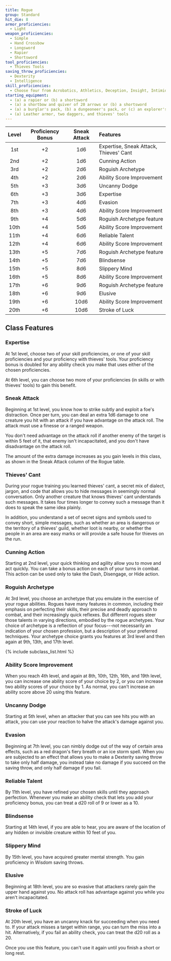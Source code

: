 ```yaml
---
title: Rogue
group: Standard
hit_die: 8
armor_proficiencies:
  - Light
weapon_proficiencies:
  - Simple
  - Hand Crossbow
  - Longsword
  - Rapier
  - Shortsword
tool_proficiencies:
  - Thieves Tools
saving_throw_proficiencies:
  - Dexterity
  - Intelligence
skill_proficiencies:
  - Choose four from Acrobatics, Athletics, Deception, Insight, Intimidation, Investigation, Perception, Performance, Persuasion, Sleight of Hand, and Stealth
starting_equipment:
  - (a) a rapier or (b) a shortsword
  - (a) a shortbow and quiver of 20 arrows or (b) a shortsword
  - (a) a burglar's pack, (b) a dungeoneer's pack, or (c) an explorer's pack
  - (a) Leather armor, two daggers, and thieves' tools
---
```


| Level | Proficiency Bonus | Sneak Attack | Features                               |
|:-----:|:-----------------:|:------------:|:---------------------------------------|
|  1st  |        +2         |     1d6      | Expertise, Sneak Attack, Thieves' Cant |
|  2nd  |        +2         |     1d6      | Cunning Action                         |
|  3rd  |        +2         |     2d6      | Roguish Archetype                      |
|  4th  |        +2         |     2d6      | Ability Score Improvement              |
|  5th  |        +3         |     3d6      | Uncanny Dodge                          |
|  6th  |        +3         |     3d6      | Expertise                              |
|  7th  |        +3         |     4d6      | Evasion                                |
|  8th  |        +3         |     4d6      | Ability Score Improvement              |
|  9th  |        +4         |     5d6      | Roguish Archetype feature              |
| 10th  |        +4         |     5d6      | Ability Score Improvement              |
| 11th  |        +4         |     6d6      | Reliable Talent                        |
| 12th  |        +4         |     6d6      | Ability Score Improvement              |
| 13th  |        +5         |     7d6      | Roguish Archetype feature              |
| 14th  |        +5         |     7d6      | Blindsense                             |
| 15th  |        +5         |     8d6      | Slippery Mind                          |
| 16th  |        +5         |     8d6      | Ability Score Improvement              |
| 17th  |        +6         |     9d6      | Roguish Archetype feature              |
| 18th  |        +6         |     9d6      | Elusive                                |
| 19th  |        +6         |     10d6     | Ability Score Improvement              |
| 20th  |        +6         |     10d6     | Stroke of Luck                         |

## Class Features

### Expertise

At 1st level, choose two of your skill proficiencies, or one of your skill proficiencies and your proficiency with thieves' tools. Your proficiency bonus is doubled for any ability check you make that uses either of the chosen proficiencies.

At 6th level, you can choose two more of your proficiencies (in skills or with thieves' tools) to gain this benefit.

### Sneak Attack

Beginning at 1st level, you know how to strike subtly and exploit a foe's distraction. Once per turn, you can deal an extra 1d6 damage to one creature you hit with an attack if you have advantage on the attack roll. The attack must use a finesse or a ranged weapon.

You don't need advantage on the attack roll if another enemy of the target is within 5 feet of it, that enemy isn't incapacitated, and you don't have disadvantage on the attack roll.

The amount of the extra damage increases as you gain levels in this class, as shown in the Sneak Attack column of the Rogue table.

### Thieves' Cant

During your rogue training you learned thieves' cant, a secret mix of dialect, jargon, and code that allows you to hide messages in seemingly normal conversation. Only another creature that knows thieves' cant understands such messages. It takes four times longer to convey such a message than it does to speak the same idea plainly.

In addition, you understand a set of secret signs and symbols used to convey short, simple messages, such as whether an area is dangerous or the territory of a thieves' guild, whether loot is nearby, or whether the people in an area are easy marks or will provide a safe house for thieves on the run.

### Cunning Action

Starting at 2nd level, your quick thinking and agility allow you to move and act quickly. You can take a bonus action on each of your turns in combat. This action can be used only to take the Dash, Disengage, or Hide action.

### Roguish Archetype

At 3rd level, you choose an archetype that you emulate in the exercise of your rogue abilities. Rogues have many features in common, including their emphasis on perfecting their skills, their precise and deadly approach to combat, and their increasingly quick reflexes. But different rogues steer those talents in varying directions, embodied by the rogue archetypes. Your choice of archetype is a reflection of your focus---not necessarily an indication of your chosen profession, but a description of your preferred techniques. Your archetype choice grants you features at 3rd level and then again at 9th, 13th, and 17th level.

{% include subclass_list.html %}

### Ability Score Improvement

When you reach 4th level, and again at 8th, 10th, 12th, 16th, and 19th level, you can increase one ability score of your choice by 2, or you can increase two ability scores of your choice by 1. As normal, you can't increase an ability score above 20 using this feature.

### Uncanny Dodge

Starting at 5th level, when an attacker that you can see hits you with an attack, you can use your reaction to halve the attack's damage against you.

### Evasion

Beginning at 7th level, you can nimbly dodge out of the way of certain area effects, such as a red dragon's fiery breath or an ice storm spell. When you are subjected to an effect that allows you to make a Dexterity saving throw to take only half damage, you instead take no damage if you succeed on the saving throw, and only half damage if you fail.

### Reliable Talent

By 11th level, you have refined your chosen skills until they approach perfection. Whenever you make an ability check that lets you add your proficiency bonus, you can treat a d20 roll of 9 or lower as a 10.

### Blindsense

Starting at 14th level, if you are able to hear, you are aware of the location of any hidden or invisible creature within 10 feet of you.

### Slippery Mind

By 15th level, you have acquired greater mental strength. You gain proficiency in Wisdom saving throws.

### Elusive

Beginning at 18th level, you are so evasive that attackers rarely gain the upper hand against you. No attack roll has advantage against you while you aren't incapacitated.

### Stroke of Luck

At 20th level, you have an uncanny knack for succeeding when you need to. If your attack misses a target within range, you can turn the miss into a hit.  Alternatively, if you fail an ability check, you can treat the d20 roll as a 20.

Once you use this feature, you can't use it again until you finish a short or long rest.
